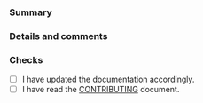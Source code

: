 <!--
:warning: Please, try to follow the template.
:warning: Your pull request title should be short, detailed and understandable for all.
:warning: If your pull request fixes an open issue, please link to the issue.
-->

### Summary


### Details and comments


### Checks

<!-- Change te space between the square brackets to an `x` -->
-   [ ] I have updated the documentation accordingly.
-   [ ] I have read the [CONTRIBUTING](https://github.com/rticommunity/rticonnextdds-examples/blob/develop/CONTRIBUTING.md) document.

<!-- Uncomment bellow if you added a C/C++ example and updated examples/connext_dds/CMakeList.txt -->
<!--
-   [ ] I have added a new C/C++ example and updated `examples/connext_dds/CMakeList.txt` accordingly.
-->
<!-- Uncomment bellow if you added a Java example and updated examples/connext_dds/settings.gradle -->
<!--
-   [ ] I have added a new Java example and updated `examples/connext_dds/settings.gradle` accordingly.
-->
